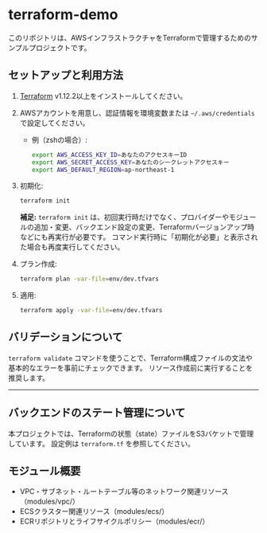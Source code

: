 # terraform-demo

このリポジトリは、AWSインフラストラクチャをTerraformで管理するためのサンプルプロジェクトです。

## セットアップと利用方法

1. [Terraform](https://www.terraform.io/downloads.html) v1.12.2以上をインストールしてください。
2. AWSアカウントを用意し、認証情報を環境変数または `~/.aws/credentials` で設定してください。
   - 例（zshの場合）:

     ```zsh
     export AWS_ACCESS_KEY_ID=あなたのアクセスキーID
     export AWS_SECRET_ACCESS_KEY=あなたのシークレットアクセスキー
     export AWS_DEFAULT_REGION=ap-northeast-1
     ```

3. 初期化:

   ```sh
   terraform init
   ```

    **補足:**
    `terraform init` は、初回実行時だけでなく、プロバイダーやモジュールの追加・変更、バックエンド設定の変更、Terraformバージョンアップ時などにも再実行が必要です。
    コマンド実行時に「初期化が必要」と表示された場合も再度実行してください。

4. プラン作成:

   ```sh
   terraform plan -var-file=env/dev.tfvars
   ```

5. 適用:

   ```sh
   terraform apply -var-file=env/dev.tfvars
   ```

## バリデーションについて

`terraform validate` コマンドを使うことで、Terraform構成ファイルの文法や基本的なエラーを事前にチェックできます。
リソース作成前に実行することを推奨します。

---

## バックエンドのステート管理について

本プロジェクトでは、Terraformの状態（state）ファイルをS3バケットで管理しています。
設定例は `terraform.tf` を参照してください。

## モジュール概要

- VPC・サブネット・ルートテーブル等のネットワーク関連リソース（modules/vpc/）
- ECSクラスター関連リソース（modules/ecs/）
- ECRリポジトリとライフサイクルポリシー（modules/ecr/）
